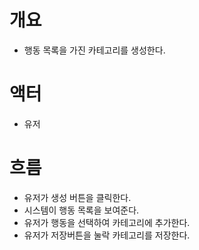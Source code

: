 # 개요
- 행동 목록을 가진 카테고리를 생성한다.

# 액터
- 유저

# 흐름
- 유저가 생성 버튼을 클릭한다.
- 시스템이 행동 목록을 보여준다.
- 유저가 행동을 선택하여 카테고리에 추가한다.
- 유저가 저장버튼을 눌락 카테고리를 저장한다.

